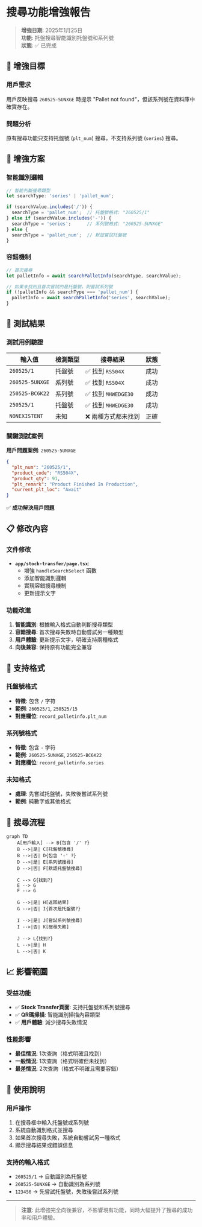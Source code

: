 # 搜尋功能增強報告

> **增強日期**: 2025年1月25日  
> **功能**: 托盤搜尋智能識別托盤號和系列號  
> **狀態**: ✅ 已完成  

## 🎯 增強目標

### 用戶需求
用戶反映搜尋 `260525-5UNXGE` 時提示 "Pallet not found"，但該系列號在資料庫中確實存在。

### 問題分析
原有搜尋功能只支持托盤號 (`plt_num`) 搜尋，不支持系列號 (`series`) 搜尋。

## 🚀 增強方案

### 智能識別邏輯
```typescript
// 智能判斷搜尋類型
let searchType: 'series' | 'pallet_num';

if (searchValue.includes('/')) {
  searchType = 'pallet_num';  // 托盤號格式: "260525/1"
} else if (searchValue.includes('-')) {
  searchType = 'series';      // 系列號格式: "260525-5UNXGE"
} else {
  searchType = 'pallet_num';  // 默認嘗試托盤號
}
```

### 容錯機制
```typescript
// 首次搜尋
let palletInfo = await searchPalletInfo(searchType, searchValue);

// 如果未找到且首次嘗試的是托盤號，則嘗試系列號
if (!palletInfo && searchType === 'pallet_num') {
  palletInfo = await searchPalletInfo('series', searchValue);
}
```

## 🧪 測試結果

### 測試用例驗證
| 輸入值 | 檢測類型 | 搜尋結果 | 狀態 |
|--------|----------|----------|------|
| `260525/1` | 托盤號 | ✅ 找到 `RS504X` | 成功 |
| `260525-5UNXGE` | 系列號 | ✅ 找到 `RS504X` | 成功 |
| `250525-BC6K22` | 系列號 | ✅ 找到 `MHWEDGE30` | 成功 |
| `250525/1` | 托盤號 | ✅ 找到 `MHWEDGE30` | 成功 |
| `NONEXISTENT` | 未知 | ❌ 兩種方式都未找到 | 正確 |

### 關鍵測試案例
**用戶問題案例**: `260525-5UNXGE`
```json
{
  "plt_num": "260525/1",
  "product_code": "RS504X",
  "product_qty": 91,
  "plt_remark": "Product Finished In Production",
  "current_plt_loc": "Await"
}
```
✅ **成功解決用戶問題**

## 📋 修改內容

### 文件修改
- **`app/stock-transfer/page.tsx`**: 
  - 增強 `handleSearchSelect` 函數
  - 添加智能識別邏輯
  - 實現容錯搜尋機制
  - 更新提示文字

### 功能改進
1. **智能識別**: 根據輸入格式自動判斷搜尋類型
2. **容錯搜尋**: 首次搜尋失敗時自動嘗試另一種類型
3. **用戶體驗**: 更新提示文字，明確支持兩種格式
4. **向後兼容**: 保持原有功能完全兼容

## 🎯 支持格式

### 托盤號格式
- **特徵**: 包含 `/` 字符
- **範例**: `260525/1`, `250525/15`
- **對應欄位**: `record_palletinfo.plt_num`

### 系列號格式  
- **特徵**: 包含 `-` 字符
- **範例**: `260525-5UNXGE`, `250525-BC6K22`
- **對應欄位**: `record_palletinfo.series`

### 未知格式
- **處理**: 先嘗試托盤號，失敗後嘗試系列號
- **範例**: 純數字或其他格式

## 🔄 搜尋流程

```mermaid
graph TD
    A[用戶輸入] --> B{包含 '/' ?}
    B -->|是| C[托盤號搜尋]
    B -->|否| D{包含 '-' ?}
    D -->|是| E[系列號搜尋]
    D -->|否| F[默認托盤號搜尋]
    
    C --> G{找到?}
    E --> G
    F --> G
    
    G -->|是| H[返回結果]
    G -->|否| I{首次是托盤號?}
    
    I -->|是| J[嘗試系列號搜尋]
    I -->|否| K[搜尋失敗]
    
    J --> L{找到?}
    L -->|是| H
    L -->|否| K
```

## 📈 影響範圍

### 受益功能
- ✅ **Stock Transfer頁面**: 支持托盤號和系列號搜尋
- ✅ **QR碼掃描**: 智能識別掃描內容類型
- ✅ **用戶體驗**: 減少搜尋失敗情況

### 性能影響
- **最佳情況**: 1次查詢（格式明確且找到）
- **一般情況**: 1次查詢（格式明確但未找到）
- **最差情況**: 2次查詢（格式不明確且需要容錯）

## 📝 使用說明

### 用戶操作
1. 在搜尋框中輸入托盤號或系列號
2. 系統自動識別格式並搜尋
3. 如果首次搜尋失敗，系統自動嘗試另一種格式
4. 顯示搜尋結果或錯誤信息

### 支持的輸入格式
- `260525/1` → 自動識別為托盤號
- `260525-5UNXGE` → 自動識別為系列號
- `123456` → 先嘗試托盤號，失敗後嘗試系列號

---

> **注意**: 此增強完全向後兼容，不影響現有功能，同時大幅提升了搜尋的成功率和用戶體驗。 